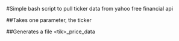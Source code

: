 
#Simple bash script to pull ticker data from yahoo free financial api

##Takes one parameter, the ticker

##Generates a file \<tik\>\_price\_data
